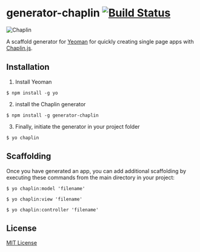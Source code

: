 # generator-chaplin [![Build Status](https://secure.travis-ci.org/chrisabrams/generator-chaplin.png?branch=master)](https://travis-ci.org/chrisabrams/generator-chaplin)
![Chaplin](http://s3.amazonaws.com/imgly_production/3401027/original.png)

A scaffold generator for [Yeoman](http://yeoman.io) for quickly creating single page apps with [Chaplin.js](http://chaplinjs.org/).


## Installation
1. Install Yeoman
```
$ npm install -g yo
```
2. install the Chaplin generator
```
$ npm install -g generator-chaplin
```
3. Finally, initiate the generator in your project folder
```
$ yo chaplin
```


## Scaffolding
Once you have generated an app, you can add additional scaffolding by executing these commands from the main directory in your project:
```
$ yo chaplin:model 'filename'
```
```
$ yo chaplin:view 'filename'
```
```
$ yo chaplin:controller 'filename'
```



## License

[MIT License](http://en.wikipedia.org/wiki/MIT_License)
